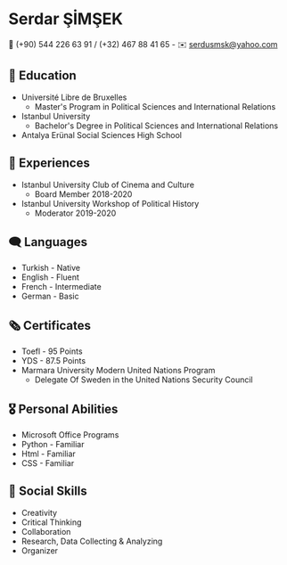 # Serdar ŞİMŞEK
📱 (+90) 544 226 63 91 / (+32) 467 88 41 65 - 
✉️ serdusmsk@yahoo.com 

## 🏫 Education
- Université Libre de Bruxelles
  - Master's Program in Political Sciences and International Relations
- Istanbul University
   - Bachelor's Degree in Political Sciences and International Relations
- Antalya Erünal Social Sciences High School

## 💼 Experiences
- Istanbul University Club of Cinema and Culture
   - Board Member 2018-2020
- Istanbul University Workshop of Political History
   - Moderator 2019-2020

## 🗨️ Languages
- Turkish - Native
- English - Fluent
- French - Intermediate
- German - Basic

## 🗞️ Certificates
- Toefl - 95 Points
- YDS - 87.5 Points
- Marmara University Modern United Nations Program
  - Delegate Of Sweden in the United Nations Security Council

## 🎖️ Personal Abilities
- Microsoft Office Programs
- Python - Familiar
- Html - Familiar
- CSS - Familiar

## 🎤 Social Skills
- Creativity
- Critical Thinking
- Collaboration
- Research, Data Collecting & Analyzing
- Organizer
